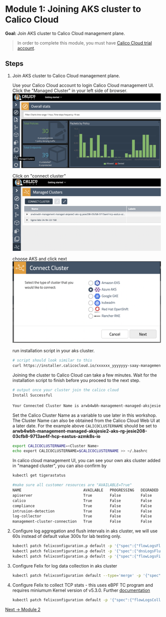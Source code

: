# Module 1: Joining AKS cluster to Calico Cloud

**Goal:** Join AKS cluster to Calico Cloud management plane.

>In order to complete this module, you must have [Calico Cloud trial account](https://www.calicocloud.io/home).

## Steps

1. Join AKS cluster to Calico Cloud management plane.
    
    Use your Calico Cloud account to login Calico Cloud management UI. Click the "Managed Cluster" in your left side of browser.
    ![managed-cluster](../img/managed-cluster.png)
    
    Click on "connect cluster"
     ![connect-cluster](../img/connect-cluster.png)

    choose AKS and click next
      ![choose-aks](../img/choose-aks.png)


    run installation script in your aks cluster. 
    ```bash
    # script should look similar to this
    curl https://installer.calicocloud.io/xxxxxx_yyyyyyy-saay-management_install.sh | bash
    ```

    Joining the cluster to Calico Cloud can take a few minutes. Wait for the installation script to finish before you proceed to the next step.

    ```bash
    # output once your cluster join the calico cloud
    Install Successful

    Your Connected Cluster Name is arwb4wbh-management-managed-aksjesie2-aks-rg-jesie208-03cfb8-9713ae4f-hcp-eastus-azmk8s-io  
    ```
    Set the Calico Cluster Name as a variable to use later in this workshop. The Cluster Name can also be obtained from the Calico Cloud Web UI at a later date. For the example above `CALICOCLUSTERNAME` should be set to __arwb4wbh-management-managed-aksjesie2-aks-rg-jesie208-03cfb8-9713ae4f-hcp-eastus-azmk8s-io__
    
    ```bash
    export CALICOCLUSTERNAME=<Cluster Name>
    echo export CALICOCLUSTERNAME=$CALICOCLUSTERNAME >> ~/.bashrc
    ```
    
    In calico cloud management UI, you can see your own aks cluster added in "managed cluster", you can also confirm by
    ```bash
    kubectl get tigerastatus
    ```
    
    ```bash
    #make sure all customer resources are "AVAILABLE=True" 
    NAME                            AVAILABLE   PROGRESSING   DEGRADED   SINCE
    apiserver                       True        False         False      5m38s
    calico                          True        False         False      4m44s
    compliance                      True        False         False      4m34s
    intrusion-detection             True        False         False      4m49s
    log-collector                   True        False         False      4m19s
    management-cluster-connection   True        False         False      4m54s


2. Configure log aggregation and flush intervals in aks cluster, we will use 60s instead of default value 300s for lab testing only.   

    ```bash
    kubectl patch felixconfiguration.p default -p '{"spec":{"flowLogsFlushInterval":"60s"}}'
    kubectl patch felixconfiguration.p default -p '{"spec":{"dnsLogsFlushInterval":"60s"}}'
    kubectl patch felixconfiguration.p default -p '{"spec":{"flowLogsFileAggregationKindForAllowed":1}}'
    ```

3. Configure Felix for log data collection in aks cluster

    ```bash
    kubectl patch felixconfiguration default --type='merge' -p '{"spec":{"policySyncPathPrefix":"/var/run/nodeagent","l7LogsFileEnabled":true}}'

    ```

4. Configure Felix to collect TCP stats - this uses eBPF TC program and requires miniumum Kernel version of v5.3.0. Further [documentation](https://docs.tigera.io/visibility/elastic/flow/tcpstats)

    ```bash
    kubectl patch felixconfiguration default -p '{"spec":{"flowLogsCollectTcpStats":true}}'
    ```

[Next -> Module 2](../modules/configuring-demo-apps.md)
